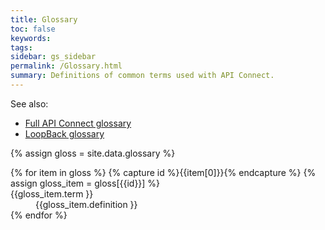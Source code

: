 ```yaml
---
title: Glossary
toc: false
keywords:
tags:
sidebar: gs_sidebar
permalink: /Glossary.html
summary: Definitions of common terms used with API Connect.
---
```


See also:

- [Full API Connect glossary](http://www.ibm.com/support/knowledgecenter/SSMNED_5.0.0/com.ibm.apic.overview.doc/overview_apimgmt_glossary.html)
- [LoopBack glossary](http://loopback.io/doc/en/lb2/Glossary.html)

{% assign gloss = site.data.glossary %}

<dl>
{% for item in gloss %}
  {% capture id %}{{item[0]}}{% endcapture %}
  {% assign gloss_item = gloss[{{id}}] %}
  <dt>{{gloss_item.term }}</dt>
  <dd>{{gloss_item.definition }}</dd>
{% endfor %}
</dl>
